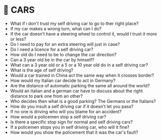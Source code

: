 # 🚗 CARS

- What if i don't trust my self driving car to go to ther right place?
- If my car makes a wrong turn, what can I do?
- If the car doesn’t have a steering wheel to control it, would I trust it more or less?
- Do I need to pay for an extra steering will just in case?
- Do I need a licence for a self driving car?
- How old do I need to be to change the car direction?
- Can a 3 year old be in the car by himself?
- What can a 3 year old or a 5 or a 10 year old do in a self driving car?
- What is the age of self driving?
- Would a car trained in China act the same way when it crosses border?
- How would my Italian car decide to act in Germany?
- Are the distance of automatic parking the same all around the world?
- Would an italian and a german car have to discuss about the right distance to park one from an other?
- Who decides then what is a good parking? The Germans or the Italians?
- How do you insult a self driving car if it doesn't let you pass?
- If no one is driving who will you blame for an accident?
- How would a policemen stop a self driving car?
- Is there a specific stop sign for normal and self driving cars?
- If a policemen stops you in self driving car, who will it fine?
- How would you show the policement that it was the car's fault?
